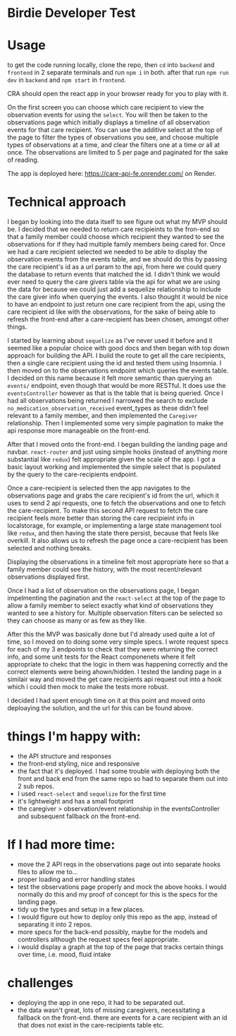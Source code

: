 # Birdie Developer Test

# Usage 
to get the code running locally, clone the repo, then `cd` into `backend` and `frontend` in 2 separate terminals and run `npm i` in both. after that run `npm run dev` in `backend` and `npm start` in `frontend`.

CRA should open the react app in your browser ready for you to play with it. 

On the first screen you can choose which care recipient to view the observation events for using the `select`. You will then be taken to the observations page which initially displays a timeline of all observation events for that care recipient. You can use the additive select at the top of the page to filter the types of observations you see, and choose multiple types of observations at a time, and clear the filters one at a time or all at once. The observations are limited to 5 per page and paginated for the sake of reading.

The app is deployed here: https://care-api-fe.onrender.com/ on Render.

# Technical approach
I began by looking into the data itself to see figure out what my MVP should be. I decided that we needed to return care recipieints to the fron-end so that a family member could choose which recipient they wanted to see the observations for if they had multiple family members being cared for. Once we had a care recipient selected we needed to be able to display the observation events from the events table, and we should do this by passing the care recipient's id as a url param to the api, from here we could query the database to return events that matched the id. I didn't think we would ever need to query the care givers table via the api for what we are using the data for because we could just add a sequelize relationship to include the care giver info when querying the events. I also thought it would be nice to have an endpoint to just return one care recipient from the api, using the care recipient id like with the observations, for the sake of being able to refresh the front-end after a care-recipient has been chosen, amongst other things.

I started by learning about `sequelize` as I've never used it before and it seemed like a popular choice with good docs and then began with top down approach for building the API. I build the route to get all the care recipients, then a single care recipient using the id and tested them using Insomnia. I then moved on to the observations endpoint which queries the events table. I decided on this name because it felt more semantic than querying an `events/` endpoint, even though that would be more RESTful. It does use the `eventsController` however as that is the table that is being queried. Once I had all observations being returned I narrowed the search to exclude `no_medication_observation_received` event_types as these didn't feel relevant to a family member, and then implemented the `Caregiver` relationship. Then I implemented some very simple pagination to make the api response more manageable on the front-end.

After that I moved onto the front-end. I began building the landing page and navbar. `react-router` and just using simple hooks (instead of anything more substantial like `redux`) felt appropriate given the scale of the app. I got a basic layout working and implemented the simple select that is populated by the query to the care-recipients endpoint.

Once a care-recipient is selected then the app navigates to the observations page and grabs the care recipient's id from the url, which it uses to send 2 api requests, one to fetch the observations and one to fetch the care-recipient. To make this second API request to fetch the care recipient feels more better than storing the care recipieint info in localstorage, for example, or implementing a large state management tool like `redux`, and then having the state there persist, because that feels like overkill. It also allows us to refresh the page once a care-recipient has been selected and nothing breaks.

Displaying the observations in a timeline felt most appropriate here so that a family member could see the history, with the most recent/relevant observations displayed first.

Once I had a list of observation on the observations page, I began impelmenting the pagination and the `react-select` at the top of the page to allow a family member to select exactly what kind of observations they wanted to see a history for. Multiple observation filters can be selected so they can choose as many or as few as they like. 

After this the MVP was basically done but I'd already used quite a lot of time, so I moved on to doing some very simple specs. I wrote request specs for each of my 3 endpoints to check that they were returning the correct info, and some unit tests for the React componenets where it felt appropriate to chekc that the logic in them was happening correctly and the correct elements were being ahown/hidden. I tested the landing page in a similair way and moved the get care recipients api request out into a hook which i could then mock to make the tests more robust.

I decided I had spent enough time on it at this point and moved onto deploaying the solution, and the url for this can be found above.

# things I'm happy with:
- the API structure and responses
- the front-end styling, nice and responsive
- the fact that it's deployed. I had some trouble with deploying both the front and back end from the same repo so had to separate them out into 2 sub repos.
- I used `react-select` and `sequelize` for the first time
- it's lightweight and has a small footprint
- the caregiver > observation/event relationship in the eventsController and subsequent fallback on the front-end.

# If I had more time:
- move the 2 API reqs in the observations page out into separate hooks files to allow me to...
- proper loading and error handling states
- test the observations page properly and mock the above hooks. I would normally do this and my proof of concept for this is the specs for the landing page.
- tidy up the types and setup in a few places.
- I would figure out how to deploy only this repo as the app, instead of separating it into 2 repos. 
- more specs for the back-end possibly, maybe for the models and controllers although the request specs feel appropriate.
- i would display a graph at the top of the page that tracks certain things over time, i.e. mood, fluid intake

# challenges
- deploying the app in one repo, it had to be separated out.
- the data wasn't great, lots of missing caregivers, necessitating a fallback on the front-end. there are events for a care recipient with an id that does not exist in the care-recipients table etc.